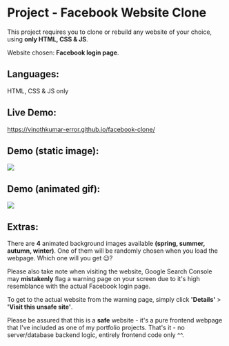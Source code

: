 # Project - Facebook Website Clone
This project requires you to clone or rebuild any website of your choice, using **only HTML, CSS & JS**.

Website chosen: **Facebook login page**.

## Languages:
HTML, CSS & JS only

## Live Demo:
https://vinothkumar-error.github.io/facebook-clone/

## Demo (static image):
<img src="https://github.com/melvincwng/facebook-clone/blob/master/images/fbclone.JPG"/>

## Demo (animated gif):
<img src="https://github.com/melvincwng/facebook-clone/blob/master/images/fbclone.gif" />

## Extras:
There are **4** animated background images available **(spring, summer, autumn, winter)**. One of them will be randomly chosen when you load the webpage. Which one will you get 😉?

Please also take note when visiting the website, Google Search Console may **mistakenly** flag a warning page on your screen due to it's high resemblance with the actual Facebook login page. 

To get to the actual website from the warning page, simply click **'Details'** > **'Visit this unsafe site'**.

Please be assured that this is a **safe** website - it's a pure frontend webpage that I've included as one of my portfolio projects. That's it - no server/database backend logic, entirely frontend code only ^^.


